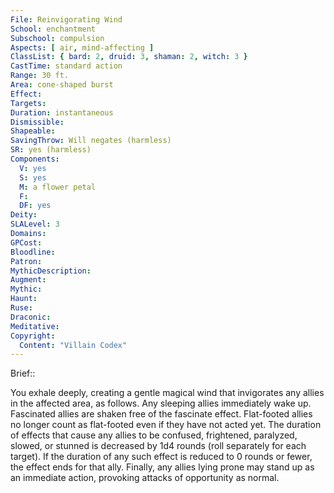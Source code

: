 ```yaml
---
File: Reinvigorating Wind
School: enchantment
Subschool: compulsion
Aspects: [ air, mind-affecting ]
ClassList: { bard: 2, druid: 3, shaman: 2, witch: 3 }
CastTime: standard action
Range: 30 ft.
Area: cone-shaped burst
Effect: 
Targets: 
Duration: instantaneous
Dismissible: 
Shapeable: 
SavingThrow: Will negates (harmless)
SR: yes (harmless)
Components:
  V: yes
  S: yes
  M: a flower petal
  F: 
  DF: yes
Deity: 
SLALevel: 3
Domains: 
GPCost: 
Bloodline: 
Patron: 
MythicDescription: 
Augment: 
Mythic: 
Haunt: 
Ruse: 
Draconic: 
Meditative: 
Copyright:
  Content: "Villain Codex"
---
```

Brief:: 

You exhale deeply, creating a gentle magical wind that invigorates any allies in the affected area, as follows. Any sleeping allies immediately wake up. Fascinated allies are shaken free of the fascinate effect. Flat-footed allies no longer count as flat-footed even if they have not acted yet. The duration of effects that cause any allies to be confused, frightened, paralyzed, slowed, or stunned is decreased by 1d4 rounds (roll separately for each target). If the duration of any such effect is reduced to 0 rounds or fewer, the effect ends for that ally. Finally, any allies lying prone may stand up as an immediate action, provoking attacks of opportunity as normal.
